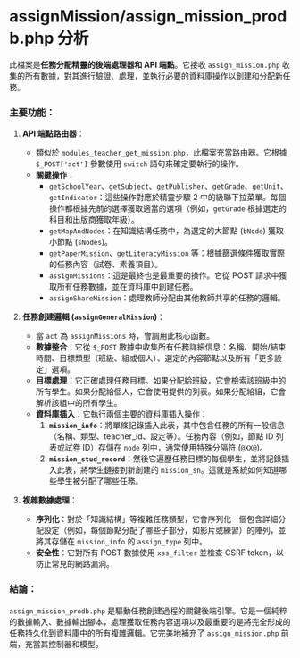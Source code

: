 # assignMission/assign_mission_prodb.php 分析

此檔案是**任務分配精靈的後端處理器和 API 端點**。它接收 `assign_mission.php` 收集的所有數據，對其進行驗證、處理，並執行必要的資料庫操作以創建和分配新任務。

### 主要功能：

1.  **API 端點路由器**：
    *   類似於 `modules_teacher_get_mission.php`，此檔案充當路由器。它根據 `$_POST['act']` 參數使用 `switch` 語句來確定要執行的操作。
    *   **關鍵操作**：
        *   `getSchoolYear`、`getSubject`、`getPublisher`、`getGrade`、`getUnit`、`getIndicator`：這些操作對應於精靈步驟 2 中的級聯下拉菜單。每個操作都根據先前的選擇獲取適當的選項（例如，`getGrade` 根據選定的科目和出版商獲取年級）。
        *   `getMapAndNodes`：在知識結構任務中，為選定的大節點 (`bNode`) 獲取小節點 (`sNodes`)。
        *   `getPaperMission`、`getLiteracyMission` 等：根據篩選條件獲取實際的任務內容（試卷、素養項目）。
        *   `assignMissions`：這是最終也是最重要的操作。它從 POST 請求中獲取所有任務數據，並在資料庫中創建任務。
        *   `assignShareMission`：處理教師分配由其他教師共享的任務的邏輯。

2.  **任務創建邏輯 (`assignGeneralMission`)**：
    *   當 `act` 為 `assignMissions` 時，會調用此核心函數。
    *   **數據整合**：它從 `$_POST` 數據中收集所有任務詳細信息：名稱、開始/結束時間、目標類型（班級、組或個人）、選定的內容節點以及所有「更多設定」選項。
    *   **目標處理**：它正確處理任務目標。如果分配給班級，它會檢索該班級中的所有學生。如果分配給個人，它會使用提供的列表。如果分配給組，它會解析該組中的所有學生。
    *   **資料庫插入**：它執行兩個主要的資料庫插入操作：
        1.  **`mission_info`**：將單條記錄插入此表，其中包含任務的所有一般信息（名稱、類型、teacher_id、設定等）。任務內容（例如，節點 ID 列表或試卷 ID）存儲在 `node` 列中，通常使用特殊分隔符 (`@XX@`)。
        2.  **`mission_stud_record`**：然後它遍歷任務目標的每個學生，並將記錄插入此表，將學生鏈接到新創建的 `mission_sn`。這就是系統如何知道哪些學生被分配了哪些任務。

3.  **複雜數據處理**：
    *   **序列化**：對於「知識結構」等複雜任務類型，它會序列化一個包含詳細分配設定（例如，每個節點分配了哪些子部分，如影片或練習）的陣列，並將其存儲在 `mission_info` 的 `assign_type` 列中。
    *   **安全性**：它對所有 POST 數據使用 `xss_filter` 並檢查 CSRF token，以防止常見的網路漏洞。

### 結論：

`assign_mission_prodb.php` 是驅動任務創建過程的關鍵後端引擎。它是一個純粹的數據輸入、數據輸出腳本，處理獲取任務內容選項以及最重要的是將完全形成的任務持久化到資料庫中的所有複雜邏輯。它完美地補充了 `assign_mission.php` 前端，充當其控制器和模型。
